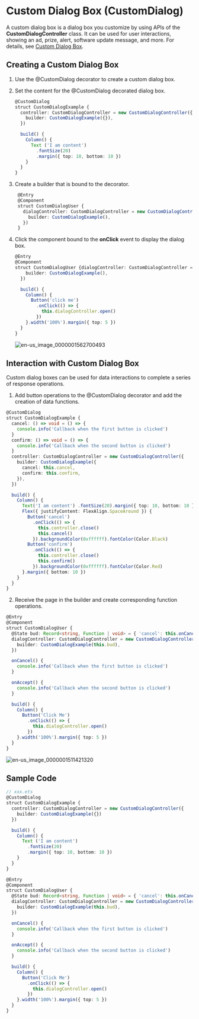 # Custom Dialog Box (CustomDialog)


A custom dialog box is a dialog box you customize by using APIs of the **CustomDialogController** class. It can be used for user interactions, showing an ad, prize, alert, software update message, and more. For details, see [Custom Dialog Box](../reference/arkui-ts/ts-methods-custom-dialog-box.md).


## Creating a Custom Dialog Box

1. Use the \@CustomDialog decorator to create a custom dialog box.

2. Set the content for the \@CustomDialog decorated dialog box.

   ```ts
   @CustomDialog
   struct CustomDialogExample {
     controller: CustomDialogController = new CustomDialogController({
       builder: CustomDialogExample({}),
     })
   
     build() {
       Column() {
         Text ('I am content')
           .fontSize(20)
           .margin({ top: 10, bottom: 10 })
       }
     }
   }
   ```
   
3. Create a builder that is bound to the decorator.

   ```ts
    @Entry
    @Component
    struct CustomDialogUser {
      dialogController: CustomDialogController = new CustomDialogController({
        builder: CustomDialogExample(),
      })
    }
   ```
   
4. Click the component bound to the **onClick** event to display the dialog box.

   ```ts
   @Entry
   @Component
   struct CustomDialogUser {dialogController: CustomDialogController = new CustomDialogController({
       builder: CustomDialogExample(),
     })
   
     build() {
       Column() {
         Button('click me')
           .onClick(() => {
             this.dialogController.open()
           })
       }.width('100%').margin({ top: 5 })
     }
   }
   ```
   
   ![en-us_image_0000001562700493](figures/en-us_image_0000001562700493.png)


## Interaction with Custom Dialog Box

Custom dialog boxes can be used for data interactions to complete a series of response operations.


1. Add button operations to the \@CustomDialog decorator and add the creation of data functions.

  ```ts
  @CustomDialog
  struct CustomDialogExample {
    cancel: () => void = () => {
      console.info('Callback when the first button is clicked')
    }
    confirm: () => void = () => {
      console.info('Callback when the second button is clicked')
    }
    controller: CustomDialogController = new CustomDialogController({
      builder: CustomDialogExample({
        cancel: this.cancel,
        confirm: this.confirm,
      }),
    })
  
    build() {
      Column() {
        Text('I am content') .fontSize(20).margin({ top: 10, bottom: 10 })
        Flex({ justifyContent: FlexAlign.SpaceAround }) {
          Button('cancel')
            .onClick(() => {
              this.controller.close()
              this.cancel()
            }).backgroundColor(0xffffff).fontColor(Color.Black)
          Button('confirm')
            .onClick(() => {
              this.controller.close()
              this.confirm()
            }).backgroundColor(0xffffff).fontColor(Color.Red)
        }.margin({ bottom: 10 })
      }
    }
  }
  ```

2. Receive the page in the builder and create corresponding function operations.

  ```ts
  @Entry
  @Component
  struct CustomDialogUser {
    @State bud: Record<string, Function | void> = { 'cancel': this.onCancel(), 'confirm': this.onAccept() }
    dialogController: CustomDialogController = new CustomDialogController({
      builder: CustomDialogExample(this.bud),
    })
  
    onCancel() {
      console.info('Callback when the first button is clicked')
    }
  
    onAccept() {
      console.info('Callback when the second button is clicked')
    }
  
    build() {
      Column() {
        Button('Click Me')
          .onClick(() => {
            this.dialogController.open()
          })
      }.width('100%').margin({ top: 5 })
    }
  }
  ```

   ![en-us_image_0000001511421320](figures/en-us_image_0000001511421320.png)

## Sample Code

```ts
// xxx.ets
@CustomDialog
struct CustomDialogExample {
  controller: CustomDialogController = new CustomDialogController({
    builder: CustomDialogExample({})
  })

  build() {
    Column() {
      Text ('I am content')
        .fontSize(20)
        .margin({ top: 10, bottom: 10 })
    }
  }
}

@Entry
@Component
struct CustomDialogUser {
  @State bud: Record<string, Function | void> = { 'cancel': this.onCancel(), 'confirm': this.onAccept() }
  dialogController: CustomDialogController = new CustomDialogController({
    builder: CustomDialogExample(this.bud),
  })

  onCancel() {
    console.info('Callback when the first button is clicked')
  }

  onAccept() {
    console.info('Callback when the second button is clicked')
  }

  build() {
    Column() {
      Button('Click Me')
        .onClick(() => {
          this.dialogController.open()
        })
    }.width('100%').margin({ top: 5 })
  }
}
```
